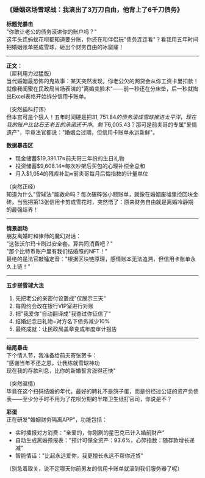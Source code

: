 

### 《婚姻这场雪球战：我滚出了3万刀自由，他背上了6千刀债务》

**标题党暴击**  
"你敢让老公的债务滚进你的账户吗？"  
这年头连蚂蚁花呗都知道要分账，你还在和伴侣玩"债务连连看"？看我用五年时间把婚姻账单搓成雪球，砸出个财务自由的冰窟窿！

---

**正文：**  
（犀利用力过猛版）  
当代婚姻最恐怖的鬼故事：某天突然发现，你老公欠的网贷会从你工资卡里扣款！就像我闺蜜在民政局当场表演的"离婚变脸术"——前一秒还在分床垫，后一秒就掏出Excel表格开始拆分信用卡账单。

（突然插科打诨）  
但本宫可是个狠人！五年时间硬是把$31,751.84的债务滚成雪球推进太平洋，现在我的账户比钻石王老五的承诺还干净。剩下$6,005.43？那可是前夫哥的专属"爱情遗产"，毕竟法官都说："婚姻会过期，但信用卡账单永远新鲜"。

**数据暴击区**  
- 现金储蓄$19,391.17≈前夫哥三年份的生日礼物  
- 投资储蓄$9,608.14≈每次吵架后买包的心理补偿金总和  
- 月入$1,054的残疾补助≈前夫哥每月后悔指数的计量单位  

（突然正经）  
知道为什么"雪球法"能救命吗？每次碾碎张小额账单，就像在婚姻废墟里捡回块金砖。当我把第13张信用卡剪成雪花时，突然悟了：原来财务自由就是离婚冷静期的最强结界！

---

**情景剧场**  
朋友离婚时和律师的魔幻对话：  
"这张沃尔玛卡刷过安全套，算共同消费吧？"  
"那个比特币账户里有我们结婚照的NFT！"  
最绝的是法官敲锤定音："根据区块链原理，感情账本无法追溯，但信用卡账单永久上链！"

---

**五步搓雪球大法**  
1. 先把老公的亲密付设置成"仅展示三天"  
2. 每周约会改在银行VIP室进行对账  
3. 把"我爱你"自动翻译成"我查过你征信了"  
4. 结婚纪念日礼物=对方名下债务减少10%  
5. 最终成就：让民政局盖章变成年度审计报告  

---

**结尾暴击**  
下个情人节，我准备给前夫寄张贺卡：  
"感谢当年不还之恩，让我练就雪球神功  
现在我的存款利息，比你的新婚誓言涨得还快"  

（突然温情）  
毕竟在这个扫码结婚的年代，最好的聘礼不是鸽子蛋，而是份经过公证的资产负债表——至少分手时不用为了花呗分期的半箱卫生纸打官司，你说是不？  

**彩蛋**  
正在研发"婚姻财务隔离APP"，功能包括：  
- 实时播报对方消费："亲爱的，你刚刷的星巴克已计入婚前财产"  
- 自动生成离婚预报表："预计可保全资产：93.6%，心碎指数：随存款增长递减"  
- 智能情话："比起永远爱你，我更擅长永远不帮你还贷"  

（别急着取关，说不定哪天你前男友的信用卡账单就滚到我们服务器了呢）